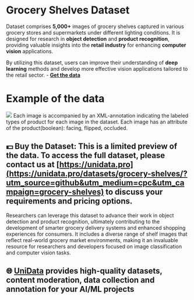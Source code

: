 # Grocery Shelves Dataset
Dataset comprises **5,000+** images of grocery shelves captured in various grocery stores and supermarkets under different lighting conditions. It is designed for research in **object detection** and **product recognition**, providing valuable insights into the **retail industry** for enhancing **computer vision** applications.

By utilizing this dataset, users can improve their understanding of **deep learning** methods and develop more effective vision applications tailored to the retail sector. - **[Get the data](https://unidata.pro/datasets/grocery-shelves/?utm_source=github&utm_medium=cpc&utm_campaign=grocery-shelves)**
# Example of the data
![](https://www.googleapis.com/download/storage/v1/b/kaggle-user-content/o/inbox%2F22059654%2F7e72fe74d53eeb40dc28e6a315bcf49b%2FFrame%20184%20(1).png?generation=1734837963888145&alt=media)
Each image is accompanied by an XML-annotation indicating the labeled types of product for each image in the dataset. Each image has an attribute of the product(boolean): facing, flipped, occluded. 

## 💵 Buy the Dataset: This is a limited preview of the data. To access the full dataset, please contact us at [https://unidata.pro](https://unidata.pro/datasets/grocery-shelves/?utm_source=github&utm_medium=cpc&utm_campaign=grocery-shelves) to discuss your requirements and pricing options.
Researchers can leverage this dataset to advance their work in object detection and product recognition, ultimately contributing to the development of smarter grocery delivery systems and enhanced shopping experiences for consumers.  It includes a diverse range of shelf images that reflect real-world grocery market environments, making it an invaluable resource for researchers and developers focused on image classification and computer vision tasks.
## 🌐 [UniData](https://unidata.pro/datasets/grocery-shelves/?utm_source=github&utm_medium=cpc&utm_campaign=grocery-shelves) provides high-quality datasets, content moderation, data collection and annotation for your AI/ML projects 
